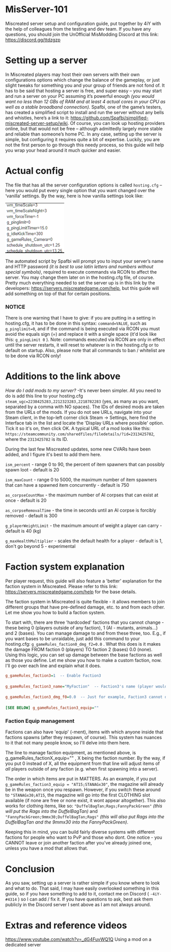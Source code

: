 # MisServer-101
Miscreated server setup and configuration guide, put together by 4iY with the help of colleagues from the testing and dev team. 
If you have any questions, you should join the UnOfficial MisModding Discord at this link: https://discord.gg/ttdzgzp
# Setting up a server
   In Miscreated players may host their own servers with their own configurations options which change the balance of the gameplay, or just slight tweaks for something you and your group of friends are not fond of.
   It has to be said that hosting a server is free, and super easy – you may start and run a server on your PC assuming it’s powerful enough *(you would want no less than 12 GBs of RAM and at least 4 actual cores in your CPU as well as a stable broadband connection).* Spafbi, one of the game’s testers, has created a simplified script to install and run the server without any bells and whistles, here’s a link to it: https://github.com/Spafbi/simplified-miscreated-server-setup/wiki. Of course, you can look up hosting providers online, but that would not be free – although admittedly largely more stable and reliable than someone’s home PC.
   In any case, setting up the server is simple, but configuring it requires quite a bit of expertise. Luckily, you are not the first person to go through this needy process, so this guide will help you wrap your head around it much quicker and easier.
# Actual config
The file that has all the server configuration options is called `hosting.cfg` – here you would put every single option that you want changed over the ‘vanilla’ settings. By the way, here is how vanilla settings look like:

![](Pics/VanillaSettings.png)

   The automated script by Spafbi will prompt you to input your server’s name and HTTP password *(it is best to use latin letters and numbers without special symbols)*, required to execute commands via RCON to affect the server. You may change them later on in the hosting.cfg file, of course.
   Pretty much everything needed to set the server up is in this link by the developers: https://servers.miscreatedgame.com/help, but this guide will add something on top of that for certain positions. 
   ### NOTICE
   There is one warning that I have to give: if you are putting in a setting in hosting.cfg, it has to be done in this syntax: `command=VALUE`, such as `g_pinglimit=0`, and if the command is being executed via RCON you must avoid the equals sign (=) and replace it with a single space (it'd look like this: `g_pingLimit 0` ). Note: commands executed via RCON are only in effect until the server restarts, it will reset to whatever is in the hosting.cfg or to default on startup. Also, please note that all commands to ban / whitelist are to be done via RCON only!
# Additions to the link above
*How do I add mods to my server?* -It's never been simpler. All you need to do is add this line to your hosting.cfg  `steam_ugc=2238425283,2212323283,2218782283` (yes, as many as you want, separated by a comma with NO spaces). The IDs of desired mods are taken from the URLs of the mods. If you do not see URLs, navigate into your Steam client, in the top-left corner click Steam -> Settings, here find the Interface tab in the list and locate the 'Display URLs where possible' option. Tick it so it's on, then click OK. A typical URL of a mod looks like this: `https://steamcommunity.com/sharedfiles/filedetails/?id=2313425782`, where the `2313425782` is its ID.

During the last few Miscreated updates, some new CVARs have been added, and I figure it's best to add them here.

`ism_percent` - range 0 to 90, the percent of item spawners that can possibly spawn loot - default is 20

`ism_maxCount` - range 0 to 5000, the maximum number of item spawners that can have a spawned item concurrently - default is 750

`as_corpseCountMax` - the maximum number of AI corpses that can exist at once - default is 20

`as_corpseRemovalTime` - the time in seconds until an AI corpse is forcibly removed - default is 300

`g_playerWeightLimit` - the maximum amount of weight a player can carry - default is 40 (kg)

`g_maxHealthMultiplier` - scales the default health for a player - default is 1, don't go beyond 5 - experimental

# Faction system explanation
   Per player request, this guide will also feature a 'better' explanation for the faction system in Miscreated. Please refer to this link: https://servers.miscreatedgame.com/help for the base details.
   
   The faction system in Miscreated is quite flexible - it allows members to join different groups that have pre-defined damage, etc. to and from each other. Let me show you how to build a faction system.

To start with, there are three 'hardcoded' factions that you cannot change - these being 0 (players outside of any faction), 1 (AI - mutants, animals...) and 2 (bases). You can manage damage to and from these three, too. E.g., if you want bases to be unraidable, just add this command to your hosting.cfg: `g_gameRules_faction0_dmg_f2=0.0` . What this does is it makes the damage FROM faction 0 (players) TO faction 2 (bases) 0.0 (none). Using this logic, you can set up damage between the base factions as well as those you define. Let me show you how to make a custom faction, now. I'll go over each line and explain what it does.

```ini
g_gameRules_faction3=1  -- Enable Faction3 

g_gameRules_faction3_name="MyFaction"  -- Faction3's name (player would input `!MyFaction` in chat to join it)

g_gameRules_faction3_dmg_f0=0.0  -- Just for example, Faction3 cannot damage players outside of factions.

[SEE BELOW] g_gameRules_faction3_equip=""
``` 

### Faction Equip management
Factions can also have 'equip' (-ment), items with which anyone inside that factions spawns (after they respawn, of course). This system has nuances to it that not many people know, so I'll delve into them here. 

The line to manage faction equipment, as mentioned above, is g_gameRules_factionX_equip=""  , X being the faction number. By the way, if you put 0 instead of X, all the equipment from that line will adjust items of *all* players outside of any faction (e.g. when first spawning into a server).

The order in which items are put in MATTERS. As an example, if you put `g_gameRules_faction3_equip = "AT15;STANAGx30"`, the magazine will already be in the weapon once you respawn. However, if you switch these around to `"STANAGx30;AT15`, the magazine will go into the first CLOTHING slot available (if none are free or none exist, it wont appear altogether). This also works for clothing items, like so: `"DuffelBagTan;Rags;FannyPackGreen"` *(this will put the Rags into the DuffelBagTan)* and `"FannyPackGreen;9mmx30;DuffelBagTan;Rags"` *(this will also put Rags into the DuffelBagTan and the 9mmx30 into the FannyPackGreen)*. 

Keeping this in mind, you can build fairly diverse systems with different factions for people who want to PvP and those who dont. One notice - you CANNOT leave or join another faction after you've already joined one, unless you have a mod that allows that.

# Conclusion
As you saw, setting up a server is rather simple if you know where to look and what to do. That said, I may have easily overlooked something in this guide, so if you have something to add to it, contact me on Discord ( `-4iY-#4314` ) so I can add / fix it. If you have questions to ask, best ask them publicly in the Discord server I sent above as I am not always around.

# Extras and reference videos
https://www.youtube.com/watch?v=_dG4FuvWQ1Q Using a mod on a dedicated server

